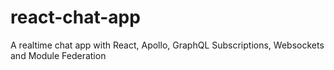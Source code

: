# react-chat-app
A realtime chat app with React, Apollo, GraphQL Subscriptions, Websockets and Module Federation
